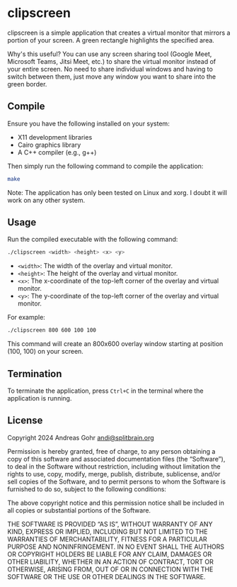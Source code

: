 # clipscreen

clipscreen is a simple application that creates a virtual monitor that mirrors a portion of your screen. A green rectangle highlights the specified area. 

Why's this useful? You can use any screen sharing tool (Google Meet, Microsoft Teams, Jitsi Meet, etc.) to share the virtual monitor instead of your entire screen. No need to share individual windows and having to switch between them, just move any window you want to share into the green border.

## Compile

Ensure you have the following installed on your system:

- X11 development libraries
- Cairo graphics library
- A C++ compiler (e.g., g++)

Then simply run the following command to compile the application:

```bash
make
```

Note: The application has only been tested on Linux and xorg. I doubt it will work on any other system.

## Usage

Run the compiled executable with the following command:

```bash
./clipscreen <width> <height> <x> <y>
```

- `<width>`: The width of the overlay and virtual monitor.
- `<height>`: The height of the overlay and virtual monitor.
- `<x>`: The x-coordinate of the top-left corner of the overlay and virtual monitor.
- `<y>`: The y-coordinate of the top-left corner of the overlay and virtual monitor.

For example:

```bash
./clipscreen 800 600 100 100
```

This command will create an 800x600 overlay window starting at position (100, 100) on your screen.

## Termination

To terminate the application, press `Ctrl+C` in the terminal where the application is running.

## License

Copyright 2024 Andreas Gohr <andi@splitbrain.org>

Permission is hereby granted, free of charge, to any person obtaining a copy of this software and associated documentation files (the “Software”), to deal in the Software without restriction, including without limitation the rights to use, copy, modify, merge, publish, distribute, sublicense, and/or sell copies of the Software, and to permit persons to whom the Software is furnished to do so, subject to the following conditions:

The above copyright notice and this permission notice shall be included in all copies or substantial portions of the Software.

THE SOFTWARE IS PROVIDED “AS IS”, WITHOUT WARRANTY OF ANY KIND, EXPRESS OR IMPLIED, INCLUDING BUT NOT LIMITED TO THE WARRANTIES OF MERCHANTABILITY, FITNESS FOR A PARTICULAR PURPOSE AND NONINFRINGEMENT. IN NO EVENT SHALL THE AUTHORS OR COPYRIGHT HOLDERS BE LIABLE FOR ANY CLAIM, DAMAGES OR OTHER LIABILITY, WHETHER IN AN ACTION OF CONTRACT, TORT OR OTHERWISE, ARISING FROM, OUT OF OR IN CONNECTION WITH THE SOFTWARE OR THE USE OR OTHER DEALINGS IN THE SOFTWARE.
